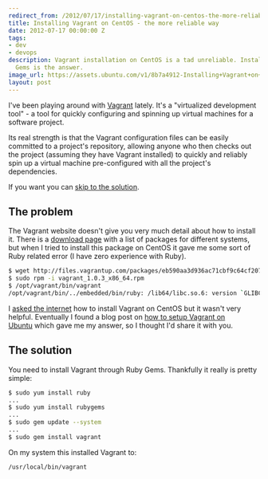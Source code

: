 ```yaml
---
redirect_from: /2012/07/17/installing-vagrant-on-centos-the-more-reliable-way/
title: Installing Vagrant on CentOS - the more reliable way
date: 2012-07-17 00:00:00 Z
tags:
- dev
- devops
description: Vagrant installation on CentOS is a tad unreliable. Installing with Ruby
  Gems is the answer.
image_url: https://assets.ubuntu.com/v1/8b7a4912-Installing+Vagrant+on+CentOS+the+more+reliable+way.png?w=230&h=160&mode=fill&bg=0000
layout: post
---
```


I've been playing around with [Vagrant](http://vagrantup.com/) lately. It's a "virtualized development tool" - a tool for quickly configuring and spinning up virtual machines for a software project.

Its real strength is that the Vagrant configuration files can be easily committed to a project's repository, allowing anyone who then checks out the project (assuming they have Vagrant installed) to quickly and reliably spin up a virtual machine pre-configured with all the project's dependencies.

If you want you can [skip to the solution](#the-solution).

## The problem

The Vagrant website doesn't give you very much detail about how to install it. There is a [download page](http://downloads.vagrantup.com/tags/v1.0.3) with a list of packages for different systems, but when I tried to install this package on CentOS it gave me some sort of Ruby related error (I have zero experience with Ruby).

``` bash
$ wget http://files.vagrantup.com/packages/eb590aa3d936ac71cbf9c64cf207f148ddfc000a/vagrant_1.0.3_x86_64.rpm
$ sudo rpm -i vagrant_1.0.3_x86_64.rpm
$ /opt/vagrant/bin/vagrant
/opt/vagrant/bin/../embedded/bin/ruby: /lib64/libc.so.6: version `GLIBC_2.6' not found (required by /opt/vagrant/embedded/bin/../lib/libruby.so.1.9)
```

I [asked the internet](https://www.google.co.uk/search?sugexp=chrome,mod=9&amp;sourceid=chrome&amp;ie=UTF-8&amp;q=install+vagrant+on+centos) how to install Vagrant on CentOS but it wasn't very helpful. Eventually I found a blog post on [how to setup Vagrant on Ubuntu](http://www.dejonghenico.be/blog/detail/setup-vagrant-and-a-small-quick-start) which gave me my answer, so I thought I'd share it with you.

## The solution

You need to install Vagrant through Ruby Gems. Thankfully it really is pretty simple:

``` bash
$ sudo yum install ruby
...
$ sudo yum install rubygems
...
$ sudo gem update --system
...
$ sudo gem install vagrant
```

On my system this installed Vagrant to:

```
/usr/local/bin/vagrant
```